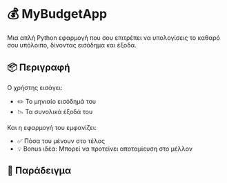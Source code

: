 # 💰 MyBudgetApp

Μια απλή Python εφαρμογή που σου επιτρέπει να υπολογίσεις το καθαρό σου υπόλοιπο, δίνοντας εισόδημα και έξοδα.

## 📦 Περιγραφή

Ο χρήστης εισάγει:
- ✏️ Το μηνιαίο εισόδημά του
- 📉 Τα συνολικά έξοδά του

Και η εφαρμογή του εμφανίζει:
- ✅ Πόσα του μένουν στο τέλος
- 💡 Bonus ιδέα: Μπορεί να προτείνει αποταμίευση στο μέλλον

## 🧪 Παράδειγμα

